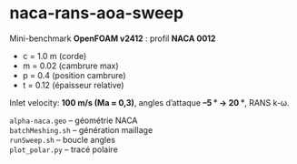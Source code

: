# naca-rans-aoa-sweep

Mini-benchmark **OpenFOAM v2412** : profil **NACA 0012**  
- c = 1.0 m (corde)  
- m = 0.02 (cambrure max)  
- p = 0.4 (position cambrure)  
- t = 0.12 (épaisseur relative)  

Inlet velocity: **100 m/s (Ma ≈ 0,3)**, angles d’attaque **–5 ° → 20 °**, RANS k-ω.


`alpha-naca.geo` – géométrie NACA  
`batchMeshing.sh` – génération maillage  
`runSweep.sh` – boucle angles  
`plot_polar.py` – tracé polaire  

